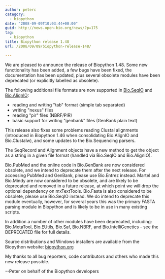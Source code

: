 ```yaml
---
author: peterc
category:
  - biopython
date: "2008-09-09T10:03:44+00:00"
guid: http://news.open-bio.org/news/?p=175
tag:
  - biopython
title: Biopython release 1.48
url: /2008/09/09/biopython-release-148/

---
```

We are pleased to announce the release of Biopython 1.48. Some new functionality has been added, a few bugs have been fixed, the documentation has been updated, plus several obsolete modules have been deprecated (or explicitly labelled as obsolete).

The following additional file formats are now supported in [Bio.SeqIO](http://biopython.org/wiki/SeqIO) and [Bio.AlignIO](http://biopython.org/wiki/AlignIO):

- reading and writing "tab" format (simple tab separated)
- writing "nexus" files
- reading "pir" files (NBRF/PIR)
- basic support for writing "genbank" files (GenBank plain text)

This release also fixes some problems reading Clustal alignments (introduced in Biopython 1.46 when consolidating Bio.AlignIO and Bio.Clustalw), and some updates to the Bio.Sequencing parsers.

The SeqRecord and Alignment objects have a new method to get the object as a string in a given file format (handled via Bio.SeqIO and Bio.AlignIO).

Bio.PubMed and the online code in Bio.GenBank are now considered obsolete, and we intend to deprecate them after the next release. For accessing PubMed and GenBank, please use Bio.Entrez instead. Martel and Bio.Mindy are now considered to be obsolete, and are likely to be deprecated and removed in a future release, at which point we will drop the optional dependency on mxTextTools. Bio.Fasta is also considered to be obsolete, please use Bio.SeqIO instead. We do intend to deprecate this module eventually, however, for several years this was the primary FASTA parsing module in Biopython and is likely to be in use in many existing scripts.

In addition a number of other modules have been deprecated, including: Bio.MetaTool, Bio.EUtils, Bio.Saf, Bio.NBRF, and Bio.IntelliGenetics - see the DEPRECATED file for full details.

Source distributions and Windows installers are available from the Biopython website: [biopython.org](http://biopython.org/)

My thanks to all bug reporters, code contributors and others who made this new release possible.

--Peter on behalf of the Biopython developers
